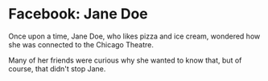 # Facebook: Jane Doe
Once upon a time,
Jane Doe, who likes pizza and ice cream,
wondered how she was connected to the Chicago Theatre.

Many of her friends were curious
why she wanted to know that,
but of course, that didn't stop Jane.
